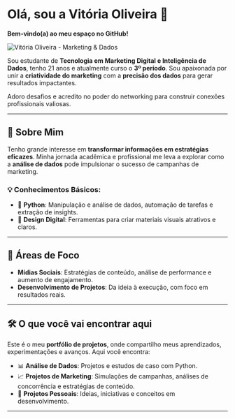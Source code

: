 # Olá, sou a Vitória Oliveira 👋  
**Bem-vindo(a) ao meu espaço no GitHub!**

![Vitória Oliveira - Marketing & Dados](https://media.giphy.com/media/v1.Y2lkPTc5MGI3NjExOWR0MG9nOGhtMXNmdXZrcGE3bHdqYXVybHZmMmc0bXNiZnF1dm11cyZlcD12MV9naWZzX3NlYXJjaCZjdD1n/VbnUQpnihPSIgIXuZv/giphy.gif)


Sou estudante de **Tecnologia em Marketing Digital e Inteligência de Dados**, tenho 21 anos e atualmente curso o **3º período**. Sou apaixonada por unir a **criatividade do marketing** com a **precisão dos dados** para gerar resultados impactantes.

Adoro desafios e acredito no poder do networking para construir conexões profissionais valiosas.

---

## 🎯 Sobre Mim

Tenho grande interesse em **transformar informações em estratégias eficazes**. Minha jornada acadêmica e profissional me leva a explorar como a **análise de dados** pode impulsionar o sucesso de campanhas de marketing.

### 💡 Conhecimentos Básicos:

- 🐍 **Python**: Manipulação e análise de dados, automação de tarefas e extração de insights.  
- 🎨 **Design Digital**: Ferramentas para criar materiais visuais atrativos e claros.

---

## 🚀 Áreas de Foco

- **Mídias Sociais**: Estratégias de conteúdo, análise de performance e aumento de engajamento.  
- **Desenvolvimento de Projetos**: Da ideia à execução, com foco em resultados reais.

---

## 🛠️ O que você vai encontrar aqui

Este é o meu **portfólio de projetos**, onde compartilho meus aprendizados, experimentações e avanços. Aqui você encontra:

- 📊 **Análise de Dados**: Projetos e estudos de caso com Python.  
- 📈 **Projetos de Marketing**: Simulações de campanhas, análises de concorrência e estratégias de conteúdo.  
- 🌱 **Projetos Pessoais**: Ideias, iniciativas e conceitos em desenvolvimento.

---

